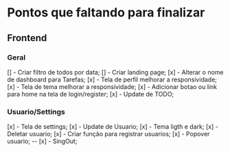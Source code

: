 # Pontos que faltando para finalizar

## Frontend

### Geral

[] - Criar filtro de todos por data;
[] - Criar landing page;
[x] - Alterar o nome de dashboard para Tarefas;
[x] - Tela de perfil melhorar a responsividade;
[x] - Tela de tema melhorar a responsividade;
[x] - Adicionar botao ou link para home na tela de login/register;
[x] - Update de TODO;

### Usuario/Settings

[x] - Tela de settings;
[x] - Update de Usuario;
[x] - Tema ligth e dark;
[x] - Deletar usuario;
[x] - Criar função para registrar usuarios;
[x] - Popover usuario;
-- [x] - SingOut;
